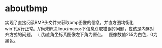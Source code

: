 # aboutbmp
实现了直接阅读BMP头文件来获取bmp图像的信息。并直方图均衡化  
win下运行正常。//尚未解决linux/macos下信息获取错误的问题，应该是内存对齐方式的问题。  
i,j为直角坐标系图像左下角为原点。  
图像数值255为白色，0为黑色。
